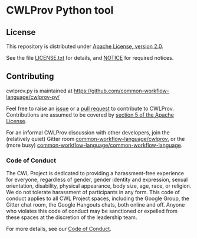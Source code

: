 # CWLProv Python tool



## License

This repository is distributed under [Apache License, version 2.0](https://www.apache.org/licenses/LICENSE-2.0).

See the file [LICENSE.txt](LICENSE.txt) for details, and [NOTICE](NOTICE) for required notices.


## Contributing

cwlprov.py is maintained at https://github.com/common-workflow-language/cwlprov-py/

Feel free to raise an
[issue](https://github.com/common-workflow-language/cwlprov-py/issues) or a
[pull request](https://github.com/common-workflow-language/cwlprov-py/pulls) to
contribute to CWLProv. Contributions are assumed to be covered by 
[section 5 of the Apache License](https://www.apache.org/licenses/LICENSE-2.0#contributions).

For an informal CWLProv discussion with other developers, join the (relatively
quiet) Gitter room
[common-workflow-language/cwlprov](https://gitter.im/common-workflow-language/cwlprov),
or the (more busy)
[common-workflow-language/common-workflow-language](https://gitter.im/common-workflow-language/common-workflow-language).


### Code of Conduct

The CWL Project is dedicated to providing a harassment-free experience for
everyone, regardless of gender, gender identity and expression, sexual
orientation, disability, physical appearance, body size, age, race, or
religion. We do not tolerate harassment of participants in any form. This code
of conduct applies to all CWL Project spaces, including the Google Group, the
Gitter chat room, the Google Hangouts chats, both online and off. Anyone who
violates this code of conduct may be sanctioned or expelled from these spaces
at the discretion of the leadership team.

For more details, see our 
[Code of Conduct](https://github.com/common-workflow-language/common-workflow-language/blob/master/CODE_OF_CONDUCT.md).


